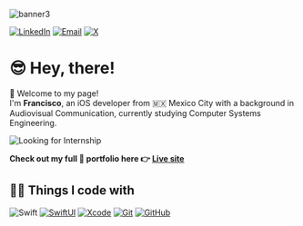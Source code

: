 
![banner3](https://github.com/user-attachments/assets/a4673934-801d-49e1-9ea5-589b33e7e7a4)

[![LinkedIn](https://badgen.net/badge/icon/LinkedIn?icon=linkedin&label&color=0A66C2)](https://www.linkedin.com/in/franciscoxcode)
[![Email](https://badgen.net/badge/icon/Email?icon=mail&label&color=pink)](mailto:fxcasillas.dev@gmail.com)
[![X](https://badgen.net/badge/icon/X?icon=twitter&label&color=000000)](https://x.com/franciscoxcode)

# 😎 Hey, there!  
👋 Welcome to my page!  
I'm **Francisco**, an iOS developer from 🇲🇽 Mexico City with a background in Audiovisual Communication, currently studying Computer Systems Engineering.

![Looking for Internship](https://img.shields.io/badge/-🟢%20Looking%20for%20an%20iOS%20Internship-black?style=flat)                                

**Check out my full 💼 portfolio here 👉 [Live site](https://portfolio-zeta-dun-44.vercel.app)**  


## 🧑‍💻 Things I code with
![Swift](https://img.shields.io/badge/Swift-orange?style=flat&logo=swift&logoColor=white)
[![SwiftUI](https://badgen.net/badge/icon/SwiftUI?icon=swift&label&color=cyan)](https://developer.apple.com/xcode/swiftui/)
[![Xcode](https://badgen.net/badge/icon/Xcode?icon=xcode&label&color=green)](https://developer.apple.com/xcode/)
[![Git](https://badgen.net/badge/icon/Git?icon=git&label&color=F05032)](https://git-scm.com/)
[![GitHub](https://badgen.net/badge/icon/GitHub?icon=github&label&color=181717)](https://github.com/franciscoxcode)

